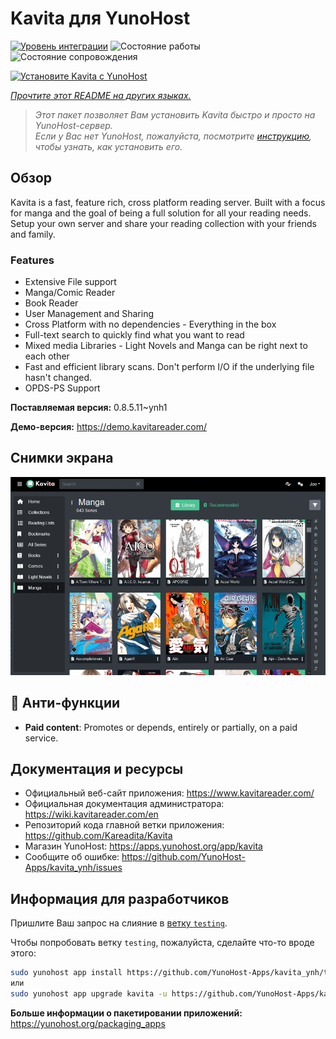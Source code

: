 <!--
Важно: этот README был автоматически сгенерирован <https://github.com/YunoHost/apps/tree/master/tools/readme_generator>
Он НЕ ДОЛЖЕН редактироваться вручную.
-->

# Kavita для YunoHost

[![Уровень интеграции](https://apps.yunohost.org/badge/integration/kavita)](https://ci-apps.yunohost.org/ci/apps/kavita/)
![Состояние работы](https://apps.yunohost.org/badge/state/kavita)
![Состояние сопровождения](https://apps.yunohost.org/badge/maintained/kavita)

[![Установите Kavita с YunoHost](https://install-app.yunohost.org/install-with-yunohost.svg)](https://install-app.yunohost.org/?app=kavita)

*[Прочтите этот README на других языках.](./ALL_README.md)*

> *Этот пакет позволяет Вам установить Kavita быстро и просто на YunoHost-сервер.*  
> *Если у Вас нет YunoHost, пожалуйста, посмотрите [инструкцию](https://yunohost.org/install), чтобы узнать, как установить его.*

## Обзор

Kavita is a fast, feature rich, cross platform reading server. Built with a focus for manga and the goal of being a full solution for all your reading needs. Setup your own server and share your reading collection with your friends and family.

### Features

- Extensive File support
- Manga/Comic Reader
- Book Reader
- User Management and Sharing
- Cross Platform with no dependencies - Everything in the box
- Full-text search to quickly find what you want to read
- Mixed media Libraries - Light Novels and Manga can be right next to each other
- Fast and efficient library scans. Don't perform I/O if the underlying file hasn't changed.
- OPDS-PS Support


**Поставляемая версия:** 0.8.5.11~ynh1

**Демо-версия:** <https://demo.kavitareader.com/>

## Снимки экрана

![Снимок экрана Kavita](./doc/screenshots/screenshot.png)

## :red_circle: Анти-функции

- **Paid content**: Promotes or depends, entirely or partially, on a paid service.

## Документация и ресурсы

- Официальный веб-сайт приложения: <https://www.kavitareader.com/>
- Официальная документация администратора: <https://wiki.kavitareader.com/en>
- Репозиторий кода главной ветки приложения: <https://github.com/Kareadita/Kavita>
- Магазин YunoHost: <https://apps.yunohost.org/app/kavita>
- Сообщите об ошибке: <https://github.com/YunoHost-Apps/kavita_ynh/issues>

## Информация для разработчиков

Пришлите Ваш запрос на слияние в [ветку `testing`](https://github.com/YunoHost-Apps/kavita_ynh/tree/testing).

Чтобы попробовать ветку `testing`, пожалуйста, сделайте что-то вроде этого:

```bash
sudo yunohost app install https://github.com/YunoHost-Apps/kavita_ynh/tree/testing --debug
или
sudo yunohost app upgrade kavita -u https://github.com/YunoHost-Apps/kavita_ynh/tree/testing --debug
```

**Больше информации о пакетировании приложений:** <https://yunohost.org/packaging_apps>
